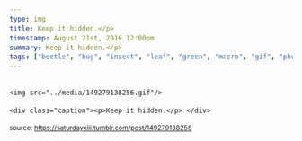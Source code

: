 ```yaml
---
type: img
title: Keep it hidden.</p> 
timestamp: August 21st, 2016 12:00pm
summary: Keep it hidden.</p> 
tags: ["beetle", "bug", "insect", "leaf", "green", "macro", "gif", "photography]
---
```


                
                
                
                                                                                        <img src="../media/149279138256.gif"/>
                                                                                          <div class="caption"><p>Keep it hidden.</p> </div>
                                    
                
                
                
                
                                
<small>source: https://saturdayxiii.tumblr.com/post/149279138256</small>